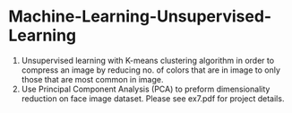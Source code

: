 # Machine-Learning-Unsupervised-Learning
1) Unsupervised learning with K-means clustering algorithm in order to compress an image by reducing no. of colors that are in
image to only those that are most common in image.
2) Use Principal Component Analysis (PCA) to preform dimensionality reduction on face image dataset.
Please see ex7.pdf for project details.
